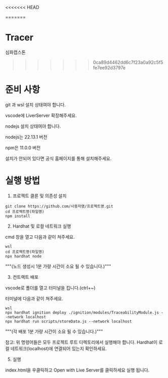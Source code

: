<<<<<<< HEAD

=======
# Tracer
심화캡스톤
>>>>>>> 0ca89d4462dd6c7f23a0a92c5f5fe7ee92d3797e


# 준비 사항

git 과 wsl 설치 상태여야 합니다.

vscode에 LiverServer 확장해주세요.

nodejs 설치 상태여야 합니다.

nodejs는 22.13.1 버전

npm은 11.0.0 버전

설치가 안되어 있다면 공식 홈페이지를 통해 설치해주세요.

# 실행 방법

1. 프로젝트 클론 및 의존성 설치

```shell
git clone https://github.com/사용자명/프로젝트명.git
cd 프로젝트명(파일명)
npm install
```

2. Hardhat 및 로컬 네트워크 실행

cmd 창을 열고 다음과 같이 쳐주세요.

```shell
wsl
cd 프로젝트명(파일명)
npx hardhat node
```

"""(노드 생성시 1분 가량 시간이 소요 될 수 있습니다.)"""

3. 컨트랙트 배포

vscode로 폴더를 열고 터미널을 킵니다.(ctrl+~)

터미널에 다음과 같이 쳐주세요.

```shell
wsl
npx hardhat ignition deploy ./ignition/modules/TraceabilityModule.js --network localhost
npx hardhat run scripts/storeData.js --network localhost
```

"""(각 배포 1분 가량 시간이 소요 될 수 있습니다.)"""

참고: 위 명령어들은 모두 프로젝트 루트 디렉토리에서 실행해야 합니다. Hardhat이 로컬 네트워크(localhost)에 연결되어 있는지 확인하세요.

5. 실행

index.html을 우클릭하고 Open with Live Server를 클릭하세요 실행 됩니다.
